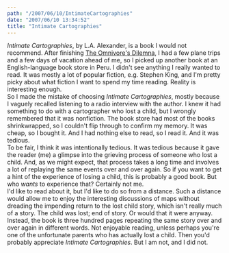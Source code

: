 ```yaml
---
path: "/2007/06/10/IntimateCartographies" 
date: "2007/06/10 13:34:52" 
title: "Intimate Cartographies" 
---
```

<cite>Intimate Cartographies</cite>, by L.A. Alexander, is a book I would not recommend. After finishing <a href="http://typewriting.org/2007/05/30/The_Omnivore's_Dilemna/">The Omnivore's Dilemna</a>, I had a few plane trips and a few days of vacation ahead of me, so I picked up another book at an English-language book store in Peru. I didn't see anything I really wanted to read. It was mostly a lot of popular fiction, e.g. Stephen King, and I'm pretty picky about what fiction I want to spend my time reading. Reality is interesting enough.<br>So I made the mistake of choosing <cite>Intimate Cartographies</cite>, mostly because I vaguely recalled listening to a radio interview with the author. I knew it had something to do with a cartographer who lost a child, but I wrongly remembered that it was nonfiction. The book store had most of the books shrinkwrapped, so I couldn't flip through to confirm my memory. It was cheap, so I bought it. And I had nothing else to read, so I read it. And it was tedious.<br>To be fair, I think it was intentionally tedious. It was tedious because it gave the reader (me) a glimpse into the grieving process of someone who lost a child. And, as we might expect, that process takes a long time and involves a lot of replaying the same events over and over again. So if you want to get a hint of the experience of losing a child, this is probably a good book. But who *wants* to experience that? Certainly not me.<br>I'd like to read about it, but I'd like to do so from a distance. Such a distance would allow me to enjoy the interesting discussions of maps without dreading the impending return to the lost child story, which isn't really much of a story. The child was lost; end of story. Or would that it were anyway. Instead, the book is three hundred pages repeating the same story over and over again in different words. Not enjoyable reading, unless perhaps you're one of the unfortunate parents who has actually lost a child. Then you'd probably appreciate <cite>Intimate Cartographies</cite>. But I am not, and I did not.